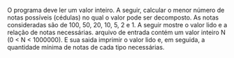 O programa deve ler um valor inteiro. A seguir, calcular o menor número de notas possíveis (cédulas) no qual o valor pode ser decomposto. As notas consideradas são de 100, 50, 20, 10, 5, 2 e 1. A seguir mostre o valor lido e a relação de notas necessárias.
 arquivo de entrada contém um valor inteiro N (0 < N < 1000000). E sua saida imprimir o valor lido e, em seguida, a quantidade mínima de notas de cada tipo necessárias.

